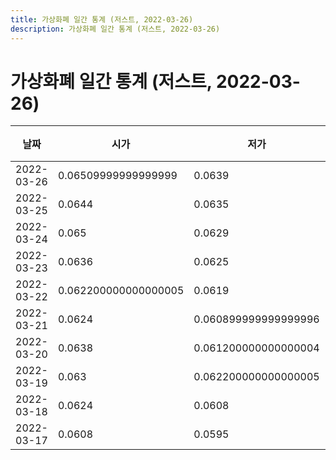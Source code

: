 ```yaml
---
title: 가상화폐 일간 통계 (저스트, 2022-03-26)
description: 가상화폐 일간 통계 (저스트, 2022-03-26)
---
```


가상화폐 일간 통계 (저스트, 2022-03-26)
===

|날짜|시가|저가|고가|종가|비고|
|--|--|--|--|--|--|
|2022-03-26|0.06509999999999999|0.0639|0.06520000000000001|0.0639|    |
|2022-03-25|0.0644|0.0635|0.0664|0.06509999999999999|    |
|2022-03-24|0.065|0.0629|0.065|0.0644|    |
|2022-03-23|0.0636|0.0625|0.065|0.065|    |
|2022-03-22|0.062200000000000005|0.0619|0.0644|0.0638|    |
|2022-03-21|0.0624|0.060899999999999996|0.0633|0.062299999999999994|    |
|2022-03-20|0.0638|0.061200000000000004|0.06609999999999999|0.0624|    |
|2022-03-19|0.063|0.062200000000000005|0.0639|0.0637|    |
|2022-03-18|0.0624|0.0608|0.0632|0.0629|    |
|2022-03-17|0.0608|0.0595|0.0626|0.0625|    |
